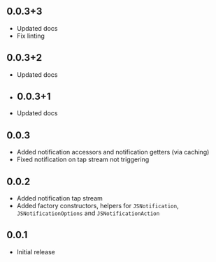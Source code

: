 ## 0.0.3+3

* Updated docs
* Fix linting

## 0.0.3+2

* Updated docs

* ## 0.0.3+1

* Updated docs

## 0.0.3

* Added notification accessors and notification getters (via caching)
* Fixed notification on tap stream not triggering

## 0.0.2

* Added notification tap stream
* Added factory constructors, helpers for `JSNotification`, `JSNotificationOptions` and `JSNotificationAction`

## 0.0.1

* Initial release
